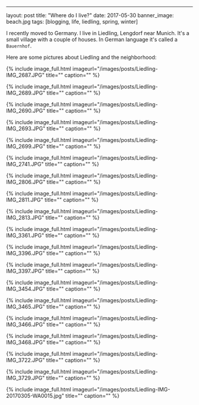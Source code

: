 ---
layout: post
title:  "Where do I live?"
date:   2017-05-30
banner_image: beach.jpg
tags: [blogging, life, liedling, spring, winter]


I recently moved to Germany. I live in Liedling, Lengdorf near Munich. It's a small village with a couple of houses. In German language it's called a `Bauernhof`. 

<!--more-->

Here are some pictures about Liedling and the neighborhood:

{% include image_full.html imageurl="/images/posts/Liedling-IMG_2687.JPG" 
title="" caption="" %}

{% include image_full.html imageurl="/images/posts/Liedling-IMG_2689.JPG" 
title="" caption="" %}

{% include image_full.html imageurl="/images/posts/Liedling-IMG_2690.JPG" 
title="" caption="" %}

{% include image_full.html imageurl="/images/posts/Liedling-IMG_2693.JPG" 
title="" caption="" %}

{% include image_full.html imageurl="/images/posts/Liedling-IMG_2699.JPG" 
title="" caption="" %}

{% include image_full.html imageurl="/images/posts/Liedling-IMG_2741.JPG" 
title="" caption="" %}

{% include image_full.html imageurl="/images/posts/Liedling-IMG_2806.JPG" 
title="" caption="" %}

{% include image_full.html imageurl="/images/posts/Liedling-IMG_2811.JPG" 
title="" caption="" %}

{% include image_full.html imageurl="/images/posts/Liedling-IMG_2813.JPG" 
title="" caption="" %}

{% include image_full.html imageurl="/images/posts/Liedling-IMG_3361.JPG" 
title="" caption="" %}

{% include image_full.html imageurl="/images/posts/Liedling-IMG_3396.JPG" 
title="" caption="" %}

{% include image_full.html imageurl="/images/posts/Liedling-IMG_3397.JPG" 
title="" caption="" %}

{% include image_full.html imageurl="/images/posts/Liedling-IMG_3454.JPG" 
title="" caption="" %}

{% include image_full.html imageurl="/images/posts/Liedling-IMG_3465.JPG" 
title="" caption="" %}

{% include image_full.html imageurl="/images/posts/Liedling-IMG_3466.JPG" 
title="" caption="" %}

{% include image_full.html imageurl="/images/posts/Liedling-IMG_3468.JPG" 
title="" caption="" %}

{% include image_full.html imageurl="/images/posts/Liedling-IMG_3722.JPG" 
title="" caption="" %}

{% include image_full.html imageurl="/images/posts/Liedling-IMG_3729.JPG" 
title="" caption="" %}

{% include image_full.html imageurl="/images/posts/Liedling-IMG-20170305-WA0015.jpg" 
title="" caption="" %}
